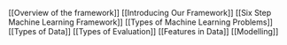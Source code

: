 [[Overview of the framework]]
[[Introducing Our Framework]]
[[Six Step Machine Learning Framework]]
[[Types of Machine Learning Problems]]
[[Types of Data]]
[[Types of Evaluation]]
[[Features in Data]]
[[Modelling]]


